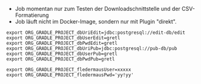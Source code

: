- Job momentan nur zum Testen der Downloadschnittstelle und der CSV-Formatierung
- Job läuft nicht im Docker-Image, sondern nur mit Plugin "direkt".




```
export ORG_GRADLE_PROJECT_dbUriEdit=jdbc:postgresql://edit-db/edit
export ORG_GRADLE_PROJECT_dbUserEdit=gretl
export ORG_GRADLE_PROJECT_dbPwdEdit=gretl
export ORG_GRADLE_PROJECT_dbUriPub=jdbc:postgresql://pub-db/pub
export ORG_GRADLE_PROJECT_dbUserPub=gretl
export ORG_GRADLE_PROJECT_dbPwdPub=gretl

export ORG_GRADLE_PROJECT_fledermausUser=xxxxx
export ORG_GRADLE_PROJECT_fledermausPwd='yy!yy'
```